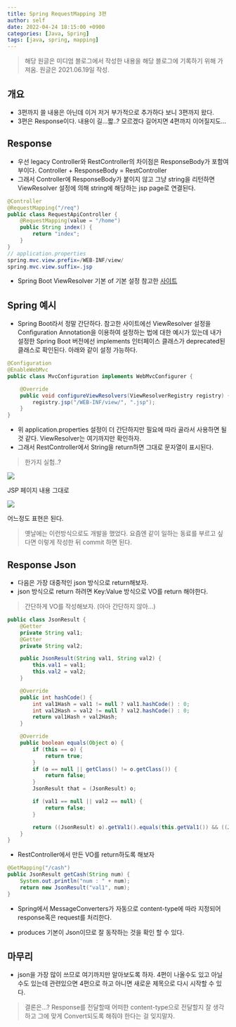 ```yaml
---
title: Spring RequestMapping 3편
author: self
date: 2022-04-24 18:15:00 +0900
categories: [Java, Spring]
tags: [java, spring, mapping]
---
```


> 해당 원글은 미디엄 블로그에서 작성한 내용을 해당 블로그에 기록하기 위해 가져옴.
> 원글은 2021.06.19일 작성.


## 개요
* 3편까지 쓸 내용은 아닌데 이거 저거 부가적으로 추가하다 보니 3편까지 왔다.
* 3편은 Response이다. 내용이 길…짧..? 모르겠다 길어지면 4편까지 이어질지도…

## Response
* 우선 legacy Controller와 RestController의 차이점은 ResponseBody가 포함여부이다. Controller + ResponseBody = RestController
* 그래서 Controller에 ResponseBody가 붙이지 않고 그냥 string을 리턴하면 ViewResolver 설정에 의해 string에 해당하는 jsp page로 연결된다.

``` java
@Controller
@RequestMapping("/req")
public class RequestApiController {
    @RequestMapping(value = "/home")
    public String index() {
        return "index";
    }
}
// application.properties
spring.mvc.view.prefix=/WEB-INF/view/
spring.mvc.view.suffix=.jsp
```

* Spring Boot ViewResolver 기본 of 기본 설정 참고한 [사이트](https://howtodoinjava.com/spring-boot/spring-boot-jsp-view-example/)

## Spring 예시
* Spring Boot라서 정말 간단하다. 참고한 사이트에선 ViewResolver 설정을 Configuration Annotation을 이용하여 설정하는 법에 대한 예시가 있는데 내가 설정한 Spring Boot 버전에선 implements 인터페이스 클래스가 deprecated된 클래스로 확인된다. 아래와 같이 설정 가능하다.

``` java
@Configuration
@EnableWebMvc
public class MvcConfiguration implements WebMvcConfigurer {

    @Override
    public void configureViewResolvers(ViewResolverRegistry registry) {
        registry.jsp("/WEB-INF/view/", ".jsp");
    }
}
```

* 위 application.properties 설정이 더 간단하지만 필요에 따라 골라서 사용하면 될 것 같다. ViewResolver는 여기까지만 확인하자.
* 그래서 RestController에서 String을 return하면 그대로 문자열이 표시된다.

> 한가지 실험..?

![](https://miro.medium.com/max/1400/1*5ZoWr55LbMKOOZrL8pgj8g.png)

JSP 페이지 내용 그대로

![](https://miro.medium.com/max/1134/1*cY3978DbdYQv9CxagQsUXA.png)

어느정도 표현은 된다.

> 옛날에는 이런방식으로도 개발을 했었다. 요즘엔 같이 일하는 동료를 부르고 싶다면 이렇게 작성한 뒤 commit 하면 된다.

## Response Json
* 다음은 가장 대중적인 json 방식으로 return해보자.
* json 방식으로 return 하려면 Key:Value 방식으로 VO를 return 해야한다.

> 간단하게 VO를 작성해보자. (아아 간단하지 않아…)

``` java
public class JsonResult {
    @Getter
    private String val1;
    @Getter
    private String val2;

    public JsonResult(String val1, String val2) {
        this.val1 = val1;
        this.val2 = val2;
    }

    @Override
    public int hashCode() {
        int val1Hash = val1 != null ? val1.hashCode() : 0;
        int val2Hash = val2 != null ? val2.hashCode() : 0;
        return val1Hash + val2Hash;
    }

    @Override
    public boolean equals(Object o) {
        if (this == o) {
            return true;
        }
        if (o == null || getClass() != o.getClass()) {
            return false;
        }
        JsonResult that = (JsonResult) o;

        if (val1 == null || val2 == null) {
            return false;
        }

        return ((JsonResult) o).getVal1().equals(this.getVal1()) && ((JsonResult) o).getVal2().equals(this.getVal2());
    }
}
```

* RestController에서 만든 VO를 return하도록 해보자

``` java
@GetMapping("/cash")
public JsonResult getCash(String num) {
    System.out.println("num : " + num);
    return new JsonResult("val1", num);
}
```

* Spring에서 MessageConverters가 자동으로 content-type에 따라 지정되어 response혹은 request를 처리한다.

* produces 기본이 Json이므로 잘 동작하는 것을 확인 할 수 있다.

## 마무리
* json을 가장 많이 쓰므로 여기까지만 알아보도록 하자. 4편이 나올수도 있고 아닐 수도 있는데 관련있으면 4편으로 하고 아니면 새로운 제목으로 다시 시작할 수 있다.

> 결론은…? Response를 전달할때 어떠한 content-type으로 전달할지 잘 생각하고 그에 맞게 Convert되도록 해줘야 한다는 걸 잊지말자.
